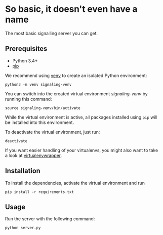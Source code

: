 # So basic, it doesn't even have a name

The most basic signalling server you can get.

## Prerequisites

* Python 3.4+
* [pip][pip]

We recommend using [venv][venv] to create an isolated Python environment:

    python3 -m venv signaling-venv

You can switch into the created virtual environment *signaling-venv* by running
this command:

    source signaling-venv/bin/activate

While the virtual environment is active, all packages installed using
`pip` will be installed into this environment.

To deactivate the virtual environment, just run:

    deactivate

If you want easier handling of your virtualenvs, you might also want to
take a look at [virtualenvwrapper][virtualenvwrapper].

## Installation

To install the dependencies, activate the virtual environment and run

    pip install -r requirements.txt

## Usage

Run the server with the following command:

    python server.py

[pip]: https://pip.pypa.io/en/stable/installing
[venv]: https://docs.python.org/3/library/venv.html
[virtualenvwrapper]: https://virtualenvwrapper.readthedocs.io/
